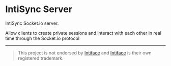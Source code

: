 # IntiSync Server

IntiSync Socket.io server.

Allow clients to create private sessions and interact with each other in real time through the Socket.io protocol

---

> This project is not endorsed by [Intiface](https://github.com/intiface) and [Intiface](https://github.com/intiface) is their own registered trademark.
